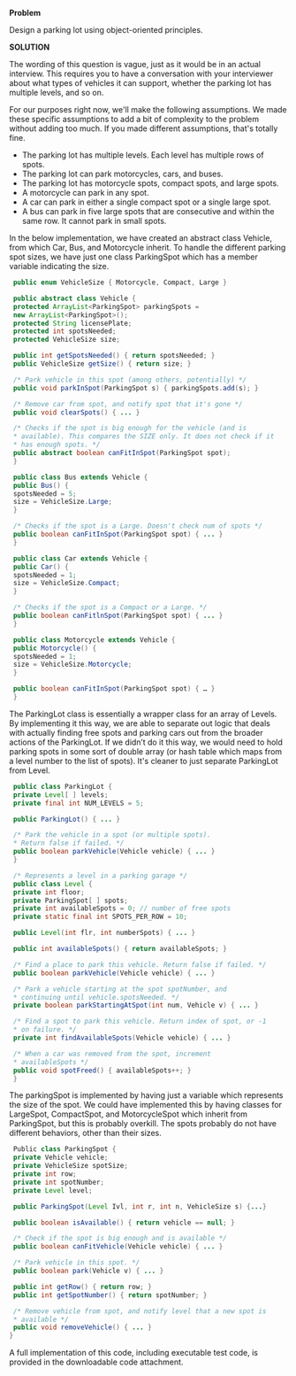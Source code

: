**Problem**

Design a parking lot using object-oriented principles.

**SOLUTION**

The wording of this question is vague, just as it would be in an actual interview. This requires you to have a conversation with your interviewer about what types of vehicles it can support, whether the parking lot has multiple levels, and so on.

For our purposes right now, we'll make the following assumptions. We made these specific assumptions to add a bit of complexity to the problem without adding too much. If you made different assumptions, that's totally fine.
- The parking lot has multiple levels. Each level has multiple rows of spots.
- The parking lot can park motorcycles, cars, and buses.
- The parking lot has motorcycle spots, compact spots, and large spots.
- A motorcycle can park in any spot.
- A car can park in either a single compact spot or a single large spot.
- A bus can park in five large spots that are consecutive and within the same row. It cannot park in small spots.

In the below implementation, we have created an abstract class Vehicle, from which Car, Bus, and Motorcycle inherit. To handle the different parking spot sizes, we have just one class ParkingSpot which has a member variable indicating the size.
```java
 public enum VehicleSize { Motorcycle, Compact, Large }

```
```java
 public abstract class Vehicle {
 protected ArrayList<ParkingSpot> parkingSpots =
 new ArrayList<ParkingSpot>();
 protected String licensePlate;
 protected int spotsNeeded;
 protected VehicleSize size;

 public int getSpotsNeeded() { return spotsNeeded; }
 public VehicleSize getSize() { return size; }

 /* Park vehicle in this spot (among others, potentially) */
 public void parkInSpot(ParkingSpot s) { parkingSpots.add(s); }

 /* Remove car from spot, and notify spot that it's gone */
 public void clearSpots() { ... }

 /* Checks if the spot is big enough for the vehicle (and is
 * available). This compares the SIZE only. It does not check if it
 * has enough spots. */
 public abstract boolean canFitInSpot(ParkingSpot spot);
 }

```
```java
 public class Bus extends Vehicle {
 public Bus() {
 spotsNeeded = 5;
 size = VehicleSize.Large;
 }

 /* Checks if the spot is a Large. Doesn't check num of spots */
 public boolean canFitInSpot(ParkingSpot spot) { ... }
 }

 public class Car extends Vehicle {
 public Car() {
 spotsNeeded = 1;
 size = VehicleSize.Compact;
 }

 /* Checks if the spot is a Compact or a Large. */
 public boolean canFitlnSpot(ParkingSpot spot) { ... }
 }

 public class Motorcycle extends Vehicle {
 public Motorcycle() {
 spotsNeeded = 1;
 size = VehicleSize.Motorcycle;
 }

 public boolean canFitInSpot(ParkingSpot spot) { … }
 }
```
The ParkingLot class is essentially a wrapper class for an array of Levels. By implementing it this way, we are able to separate out logic that deals with actually finding free spots and parking cars out from the broader actions of the ParkingLot. If we
didn’t do it this way, we would need to hold parking spots in some sort of double array (or hash table which maps from a level number to the list of spots). It's cleaner to just separate ParkingLot from Level.
```java
 public class ParkingLot {
 private Level[ ] levels;
 private final int NUM_LEVELS = 5;

 public ParkingLot() { ... }

 /* Park the vehicle in a spot (or multiple spots).
 * Return false if failed. */
 public boolean parkVehicle(Vehicle vehicle) { ... }
 }

```
```java
 /* Represents a level in a parking garage */
 public class Level {
 private int floor;
 private ParkingSpot[ ] spots;
 private int availableSpots = 0; // number of free spots
 private static final int SPOTS_PER_ROW = 10;

 public Level(int flr, int numberSpots) { ... }

 public int availableSpots() { return availableSpots; }

 /* Find a place to park this vehicle. Return false if failed. */
 public boolean parkVehicle(Vehicle vehicle) { ... }

 /* Park a vehicle starting at the spot spotNumber, and
 * continuing until vehicle.spotsNeeded. */
 private boolean parkStartingAtSpot(int num, Vehicle v) { ... }

 /* Find a spot to park this vehicle. Return index of spot, or -1
 * on failure. */
 private int findAvailableSpots(Vehicle vehicle) { ... }

 /* When a car was removed from the spot, increment
 * availableSpots */
 public void spotFreed() { availableSpots++; }
 }
```
The parkingSpot is implemented by having just a variable which represents the size of the spot. We could have implemented this by having classes for LargeSpot, CompactSpot, and MotorcycleSpot which inherit from ParkingSpot, but this is probably overkill. The spots probably do not have different behaviors, other than their sizes.
```java
 Public class ParkingSpot {
 private Vehicle vehicle;
 private VehicleSize spotSize;
 private int row;
 private int spotNumber;
 private Level level;

 public ParkingSpot(Level Ivl, int r, int n, VehicleSize s) {...}

 public boolean isAvailable() { return vehicle == null; }

 /* Check if the spot is big enough and is available */
 public boolean canFitVehicle(Vehicle vehicle) { ... }

 /* Park vehicle in this spot. */
 public boolean park(Vehicle v) { ... }

 public int getRow() { return row; }
 public int getSpotNumber() { return spotNumber; }

 /* Remove vehicle from spot, and notify level that a new spot is
 * available */
 public void removeVehicle() { ... }
}
```
A full implementation of this code, including executable test code, is provided in the downloadable code attachment.

